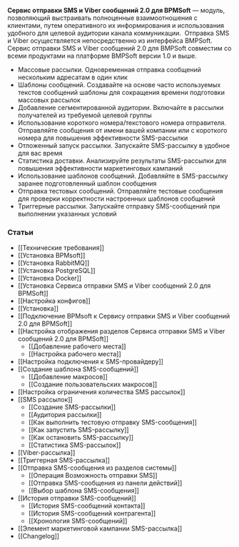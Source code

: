 **Сервис отправки SMS и Viber сообщений 2.0 для BPMSoft** — модуль, позволяющий выстраивать полноценные взаимоотношения с клиентами, путем оперативного их информирования и использования удобного для целевой аудитории канала коммуникации.  Отправка SMS и Viber осуществляется непосредственно из интерфейса BMPSoft. Сервис отправки SMS и Viber сообщений 2.0 для BMPSoft совместим со всеми продуктами на платформе BMPSoft версии 1.0 и выше.

- Массовые рассылки. Одновременная отправка сообщений нескольким адресатам в один клик
- Шаблоны сообщений. Создавайте на основе часто используемых текстов сообщений шаблоны для сокращения времени подготовки массовых рассылок
- Добавление сегментированной аудитории. Включайте в рассылки получателей из требуемой целевой группы
- Использование короткого номера/текстового номера отправителя. Отправляйте сообщения от имени вашей компании или с короткого номера для повышения эффективности SMS-рассылки
- Отложенный запуск рассылки. Запускайте SMS-рассылку в удобное для вас время
- Статистика доставки. Анализируйте результаты SMS-рассылки для повышения эффективности маркетинговых кампаний
- Использование шаблонов сообщений. Добавляйте в SMS-рассылку заранее подготовленный шаблон сообщения
- Отправка тестовых сообщений. Отправляйте тестовые сообщения для проверки корректности настроенных шаблонов сообщений
- Триггерные рассылки. Запускайте отправку SMS-сообщений при выполнении указанных условий

### Статьи

- [[Технические требования]]
- [[Установка BPMsoft]]
- [[Установка RabbitMQ]]
- [[Установка PostgreSQL]]
- [[Установка Docker]]
- [[Установка Сервиса отправки SMS и Viber сообщений 2.0 для BPMSoft]]
- [[Настройка конфигов]]
- [[Установка]]
- [[Подключение BPMsoft к Сервису отправки SMS и Viber сообщений 2.0 для BPMSoft]]
- [[Настройка отображения разделов Сервиса отправки SMS и Viber сообщений 2.0 для BPMSoft]]
    - [[Добавление рабочего места]]
    - [[Настройка рабочего места]]
- [[Настройка подключения к SMS-провайдеру]]
- [[Создание шаблона SMS-сообщений]]
    - [[Добавление макросов]]
    - [[Создание пользовательских макросов]]
- [[Настройка ограничения количества SMS рассылок]]
- [[SMS рассылок]]
    - [[Создание SMS-рассылки]]
    - [[Аудитория рассылки]]
    - [[Как выполнить тестовую отправку SMS-сообщения]]
    - [[Как запустить SMS-рассылку]]
    - [[Как остановить SMS-рассылку]]
    - [[Статистика SMS-рассылок]]
- [[Viber-рассылка]]
- [[Триггерная SMS-рассылка]]
- [[Отправка SMS-сообщения из разделов системы]]
    - [[Операция Возможность отправки SMS]]
    - [[Отправка SMS-сообщения из панели действий]]
    - [[Выбор шаблона SMS-сообщения]]
- [[История отправки SMS-сообщений]]
    - [[История SMS-сообщений контакта]]
    - [[История SMS-сообщений контрагента]]
    - [[Хронология SMS-сообщений]]
- [[Элемент маркетинговой кампании SMS-рассылка]]
- [[Changelog]]